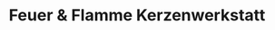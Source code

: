 ---
title: "Feuer & Flamme Kerzenwerkstatt"
url: /berlin/feuer-und-flamme-kerzenwerkstatt/
shop: Kerzen
---